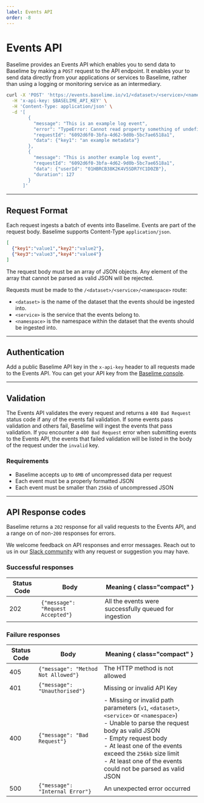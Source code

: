 ```yaml
---
label: Events API
order: -8
---
```


# Events API


Baselime provides an Events API which enables you to send data to Baselime by making a `POST` request to the API endpoint. It enables your to send data directly from your applications or services to Baselime, rather than using a logging or monitoring service as an intermediary.


```bash # :icon-terminal: terminal
curl -X 'POST' 'https://events.baselime.io/v1/<dataset>/<service>/<namespace>' \
  -H 'x-api-key: $BASELIME_API_KEY' \
  -H 'Content-Type: application/json' \
  -d '[
        {
          "message": "This is an example log event",
          "error": "TypeError: Cannot read property something of undefined",
          "requestId": "6092d6f0-3bfa-4d62-9d0b-5bc7ae6518a1",
          "data": {"key1": "an example metadata"}
        },
        {
          "message": "This is another example log event",
          "requestId": "6092d6f0-3bfa-4d62-9d0b-5bc7ae6518a1",
          "data": {"userId": "01HBRCB38K2K4V5SDR7YC1D0ZB"},
          "duration": 127
        }
      ]'
```

---

## Request Format

Each request ingests a batch of events into Baselime. Events are part of the request body. Baselime supports Content-Type `application/json`.

```json # :icon-code:
[
  {"key1":"value1","key2":"value2"},
  {"key3":"value3","key4":"value4"}
]
```

The request body must be an array of JSON objects. Any element of the array that cannot be parsed as valid JSON will be rejected.


Requests must be made to the `/<dataset>/<service>/<namespace>` route:

- `<dataset>` is the name of the dataset that the events should be ingested into.
- `<service>` is the service that the events belong to.
- `<namespace>` is the namespace within the dataset that the events should be ingested into.

---

## Authentication

Add a public Baselime API key in the `x-api-key` header to all requests made to the Events API. You can get your API key from the [Baselime console](https://console.baselime.io).

---

## Validation

The Events API validates the every request and returns a `400 Bad Request` status code if any of the events fail validation. If some events pass validation and others fail, Baselime will ingest the events that pass validation. If you encounter a `400 Bad Request` error when submitting events to the Events API, the events that failed validation will be listed in the body of the request under the `invalid` key.

### Requirements
- Baselime accepts up to `6MB` of uncompressed data per request 
- Each event must be a properly formatted JSON
- Each event must be smaller than `256kb` of uncompressed JSON

---

## API Response codes

Baselime returns a `202` response for all valid requests to the Events API, and a range on of non-`200` responses for errors.

We welcome feedback on API responses and error messages. Reach out to us in our [Slack community](https://join.slack.com/t/baselimecommunity/shared_invite/zt-1eu7l0ag1-wxYXQV6Fr_aiB3ZPm3LhDQ) with any request or suggestion you may have.

### Successful responses

| Status Code | Body                                  | Meaning { class="compact" }                           |
|-------------|---------------------------------------|-------------------------------------------------------|
| 202         | ```{"message": "Request Accepted"}``` | All the events were successfully queued for ingestion |

### Failure responses

| Status Code | Body                              | Meaning { class="compact" }                                                                                                                                                                                                                                                                                  |
|-------------|-----------------------------------|--------------------------------------------------------------------------------------------------------------------------------------------------------------------------------------------------------------------------------------------------------------------------------------------------------------|
| 405         | ```{"message": "Method Not Allowed"}``` | The HTTP method is not allowed                                                                                                                                                                                                                                                                               |
| 401         | ```{"message": "Unauthorised"}``` | Missing or invalid API Key                                                                                                                                                                                                                                                                                   |
| 400        | ```{"message": "Bad Request"}``` | - Missing or invalid path parameters (`v1`, `<dataset>`, `<service>` or `<namespace>`) <br/> - Unable to parse the request body as valid JSON<br/>- Empty request body <br/>- At least one of the events exceed the `256kb` size limit <br /> - At least one of the events could not be parsed as valid JSON |
| 500         | ```{"message": "Internal Error"}``` | An unexpected error occurred                                                                                                                                                                                                                                                                                 |


